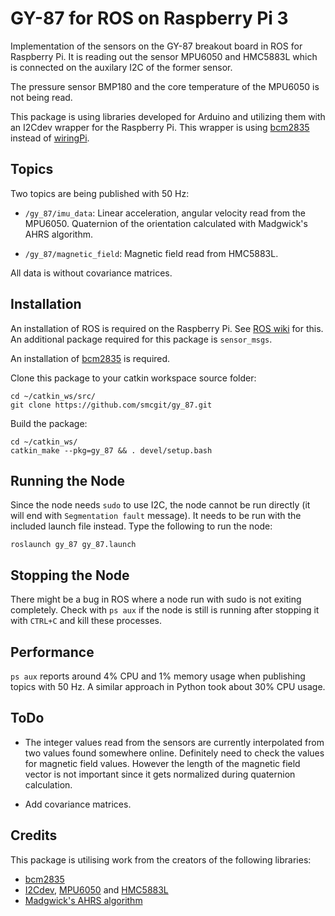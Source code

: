 # GY-87 for ROS on Raspberry Pi 3
Implementation of the sensors on the GY-87 breakout board in ROS for Raspberry Pi. It is reading out the sensor MPU6050 and HMC5883L which is connected on the auxilary I2C of the former sensor.

The pressure sensor BMP180 and the core temperature of the MPU6050 is not being read.

This package is using libraries developed for Arduino and utilizing them with an I2Cdev wrapper for the Raspberry Pi. This wrapper is using [bcm2835](http://www.airspayce.com/mikem/bcm2835/index.html) instead of [wiringPi](http://wiringpi.com/download-and-install/).

## Topics

Two topics are being published with 50 Hz:

* `/gy_87/imu_data`: Linear acceleration, angular velocity read from the MPU6050. Quaternion of the orientation calculated with Madgwick's AHRS algorithm.

* `/gy_87/magnetic_field`: Magnetic field read from HMC5883L.

All data is without covariance matrices.

## Installation

An installation of ROS is required on the Raspberry Pi. See [ROS wiki](http://wiki.ros.org/ROSberryPi/Installing%20ROS%20Indigo%20on%20Raspberry%20Pi) for this. An additional package required for this package is `sensor_msgs`.

An installation of [bcm2835](http://www.airspayce.com/mikem/bcm2835/index.html) is required.

Clone this package to your catkin workspace source folder:

```
cd ~/catkin_ws/src/
git clone https://github.com/smcgit/gy_87.git
```

Build the package:

```
cd ~/catkin_ws/
catkin_make --pkg=gy_87 && . devel/setup.bash
```


## Running the Node

Since the node needs `sudo` to use I2C, the node cannot be run directly (it will end with `Segmentation fault` message). It needs to be run with the included launch file instead. Type the following to run the node:

```
roslaunch gy_87 gy_87.launch
```

## Stopping the Node

There might be a bug in ROS where a node run with sudo is not exiting completely. Check with `ps aux` if the node is still is running after stopping it with `CTRL+C` and kill these processes.

## Performance

`ps aux` reports around 4% CPU and 1% memory usage when publishing topics with 50 Hz. A similar approach in Python took about 30% CPU usage.

## ToDo

* The integer values read from the sensors are currently interpolated from two values found somewhere online. Definitely need to check the values for magnetic field values. However the length of the magnetic field vector is not important since it gets normalized during quaternion calculation.

* Add covariance matrices.

## Credits

This package is utilising work from the creators of the following libraries:

* [bcm2835](http://www.airspayce.com/mikem/bcm2835/index.html)
* [I2Cdev](https://github.com/jrowberg/i2cdevlib/tree/master/RaspberryPi_bcm2835/I2Cdev), [MPU6050](https://github.com/jrowberg/i2cdevlib/tree/master/Arduino/MPU6050) and [HMC5883L](https://github.com/jrowberg/i2cdevlib/tree/master/Arduino/HMC5883L)
* [Madgwick's AHRS algorithm](http://x-io.co.uk/open-source-imu-and-ahrs-algorithms/)

